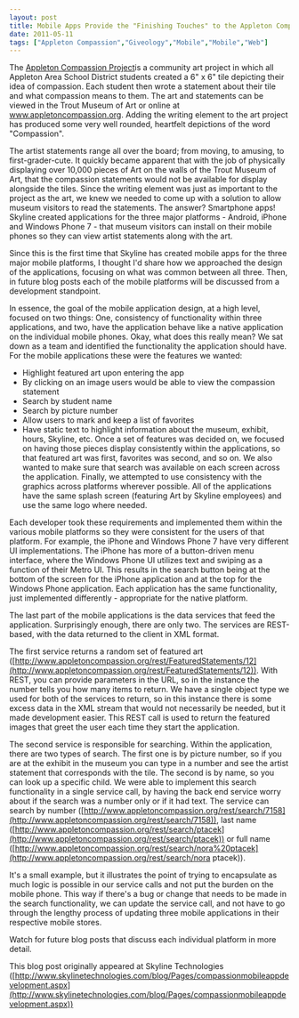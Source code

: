 ```yaml
---
layout: post
title: Mobile Apps Provide the "Finishing Touches" to the Appleton Compassion Project
date: 2011-05-11
tags: ["Appleton Compassion","Giveology","Mobile","Mobile","Web"]
---
```


The [Appleton Compassion Project](http://www.appletoncompassion.org/)is a community art project in which all Appleton Area School District students created a 6" x 6" tile depicting their idea of compassion. Each student then wrote a statement about their tile and what compassion means to them. The art and statements can be viewed in the Trout Museum of Art or online at www.appletoncompassion.org. Adding the writing element to the art project has produced some very well rounded, heartfelt depictions of the word "Compassion".

The artist statements range all over the board; from moving, to amusing, to first-grader-cute. It quickly became apparent that with the job of physically displaying over 10,000 pieces of Art on the walls of the Trout Museum of Art, that the compassion statements would not be available for display alongside the tiles. Since the writing element was just as important to the project as the art, we knew we needed to come up with a solution to allow museum visitors to read the statements. The answer? Smartphone apps! Skyline created applications for the three major platforms - Android, iPhone and Windows Phone 7 - that museum visitors can install on their mobile phones so they can view artist statements along with the art.

Since this is the first time that Skyline has created mobile apps for the three major mobile platforms, I thought I'd share how we approached the design of the applications, focusing on what was common between all three. Then, in future blog posts each of the mobile platforms will be discussed from a development standpoint.

In essence, the goal of the mobile application design, at a high level, focused on two things: One, consistency of functionality within three applications, and two, have the application behave like a native application on the individual mobile phones. Okay, what does this really mean? We sat down as a team and identified the functionality the application should have. For the mobile applications these were the features we wanted:

*   Highlight featured art upon entering the app
*   By clicking on an image users would be able to view the compassion statement
*   Search by student name
*   Search by picture number
*   Allow users to mark and keep a list of favorites
*   Have static text to highlight information about the museum, exhibit, hours, Skyline, etc.
Once a set of features was decided on, we focused on having those pieces display consistently within the applications, so that featured art was first, favorites was second, and so on. We also wanted to make sure that search was available on each screen across the application. Finally, we attempted to use consistency with the graphics across platforms wherever possible. All of the applications have the same splash screen (featuring Art by Skyline employees) and use the same logo where needed.

Each developer took these requirements and implemented them within the various mobile platforms so they were consistent for the users of that platform. For example, the iPhone and Windows Phone 7 have very different UI implementations. The iPhone has more of a button-driven menu interface, where the Windows Phone UI utilizes text and swiping as a function of their Metro UI. This results in the search button being at the bottom of the screen for the iPhone application and at the top for the Windows Phone application. Each application has the same functionality, just implemented differently - appropriate for the native platform.

The last part of the mobile applications is the data services that feed the application. Surprisingly enough, there are only two. The services are REST-based, with the data returned to the client in XML format.

The first service returns a random set of featured art ([http://www.appletoncompassion.org/rest/FeaturedStatements/12](http://www.appletoncompassion.org/rest/FeaturedStatements/12)). With REST, you can provide parameters in the URL, so in the instance the number tells you how many items to return. We have a single object type we used for both of the services to return, so in this instance there is some excess data in the XML stream that would not necessarily be needed, but it made development easier. This REST call is used to return the featured images that greet the user each time they start the application.

The second service is responsible for searching. Within the application, there are two types of search. The first one is by picture number, so if you are at the exhibit in the museum you can type in a number and see the artist statement that corresponds with the tile. The second is by name, so you can look up a specific child. We were able to implement this search functionality in a single service call, by having the back end service worry about if the search was a number only or if it had text. The service can search by number ([http://www.appletoncompassion.org/rest/search/7158](http://www.appletoncompassion.org/rest/search/7158)), last name ([http://www.appletoncompassion.org/rest/search/ptacek](http://www.appletoncompassion.org/rest/search/ptacek)) or full name ([http://www.appletoncompassion.org/rest/search/nora%20ptacek](http://www.appletoncompassion.org/rest/search/nora ptacek)).

It's a small example, but it illustrates the point of trying to encapsulate as much logic is possible in our service calls and not put the burden on the mobile phone. This way if there's a bug or change that needs to be made in the search functionality, we can update the service call, and not have to go through the lengthy process of updating three mobile applications in their respective mobile stores.

Watch for future blog posts that discuss each individual platform in more detail.

This blog post originally appeared at Skyline Technologies ([http://www.skylinetechnologies.com/blog/Pages/compassionmobileappdevelopment.aspx](http://www.skylinetechnologies.com/blog/Pages/compassionmobileappdevelopment.aspx))